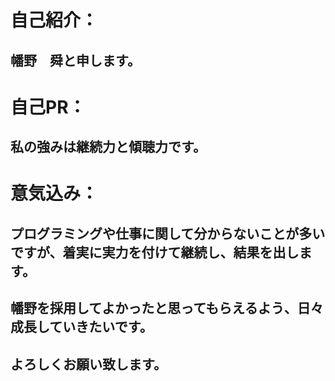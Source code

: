 # 自己紹介：
## 幡野　舜と申します。
# 自己PR：
## 私の強みは継続力と傾聴力です。
# 意気込み：
## プログラミングや仕事に関して分からないことが多いですが、着実に実力を付けて継続し、結果を出します。
## 幡野を採用してよかったと思ってもらえるよう、日々成長していきたいです。
## よろしくお願い致します。

<!---
shun5539/shun5539 is a ✨ special ✨ repository because its `README.md` (this file) appears on your GitHub profile.
You can click the Preview link to take a look at your changes.
--->

